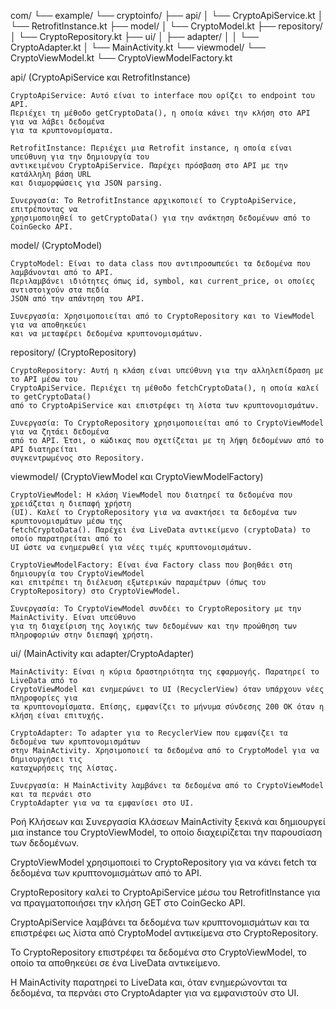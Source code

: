 com/
└── example/
    └── cryptoinfo/
        ├── api/
        │   └── CryptoApiService.kt
        │   └── RetrofitInstance.kt
        ├── model/
        │   └── CryptoModel.kt
        ├── repository/
        │   └── CryptoRepository.kt
        ├── ui/
        │   ├── adapter/
        │   │   └── CryptoAdapter.kt
        │   └── MainActivity.kt
        └── viewmodel/
            └── CryptoViewModel.kt
            └── CryptoViewModelFactory.kt

api/ (CryptoApiService και RetrofitInstance)

    CryptoApiService: Αυτό είναι το interface που ορίζει το endpoint του API. 
    Περιέχει τη μέθοδο getCryptoData(), η οποία κάνει την κλήση στο API για να λάβει δεδομένα 
    για τα κρυπτονομίσματα.
    
    RetrofitInstance: Περιέχει μια Retrofit instance, η οποία είναι υπεύθυνη για την δημιουργία του 
    αντικειμένου CryptoApiService. Παρέχει πρόσβαση στο API με την κατάλληλη βάση URL 
    και διαμορφώσεις για JSON parsing.
    
    Συνεργασία: Το RetrofitInstance αρχικοποιεί το CryptoApiService, επιτρέποντας να 
    χρησιμοποιηθεί το getCryptoData() για την ανάκτηση δεδομένων από το CoinGecko API.


model/ (CryptoModel)

    CryptoModel: Είναι το data class που αντιπροσωπεύει τα δεδομένα που λαμβάνονται από το API. 
    Περιλαμβάνει ιδιότητες όπως id, symbol, και current_price, οι οποίες αντιστοιχούν στα πεδία 
    JSON από την απάντηση του API.
    
    Συνεργασία: Χρησιμοποιείται από το CryptoRepository και το ViewModel για να αποθηκεύει 
    και να μεταφέρει δεδομένα κρυπτονομισμάτων.


repository/ (CryptoRepository)

    CryptoRepository: Αυτή η κλάση είναι υπεύθυνη για την αλληλεπίδραση με το API μέσω του 
    CryptoApiService. Περιέχει τη μέθοδο fetchCryptoData(), η οποία καλεί το getCryptoData() 
    από το CryptoApiService και επιστρέφει τη λίστα των κρυπτονομισμάτων.
    
    Συνεργασία: Το CryptoRepository χρησιμοποιείται από το CryptoViewModel για να ζητάει δεδομένα 
    από το API. Έτσι, ο κώδικας που σχετίζεται με τη λήψη δεδομένων από το API διατηρείται 
    συγκεντρωμένος στο Repository.

viewmodel/ (CryptoViewModel και CryptoViewModelFactory)

    CryptoViewModel: Η κλάση ViewModel που διατηρεί τα δεδομένα που χρειάζεται η διεπαφή χρήστη 
    (UI). Καλεί το CryptoRepository για να ανακτήσει τα δεδομένα των κρυπτονομισμάτων μέσω της 
    fetchCryptoData(). Παρέχει ένα LiveData αντικείμενο (cryptoData) το οποίο παρατηρείται από το 
    UI ώστε να ενημερωθεί για νέες τιμές κρυπτονομισμάτων.
    
    CryptoViewModelFactory: Είναι ένα Factory class που βοηθάει στη δημιουργία του CryptoViewModel 
    και επιτρέπει τη διέλευση εξωτερικών παραμέτρων (όπως του CryptoRepository) στο CryptoViewModel.
    
    Συνεργασία: Το CryptoViewModel συνδέει το CryptoRepository με την MainActivity. Είναι υπεύθυνο 
    για τη διαχείριση της λογικής των δεδομένων και την προώθηση των πληροφοριών στην διεπαφή χρήστη.

ui/ (MainActivity και adapter/CryptoAdapter)

    MainActivity: Είναι η κύρια δραστηριότητα της εφαρμογής. Παρατηρεί το LiveData από το 
    CryptoViewModel και ενημερώνει το UI (RecyclerView) όταν υπάρχουν νέες πληροφορίες για 
    τα κρυπτονομίσματα. Επίσης, εμφανίζει το μήνυμα σύνδεσης 200 OK όταν η κλήση είναι επιτυχής.
    
    CryptoAdapter: Το adapter για το RecyclerView που εμφανίζει τα δεδομένα των κρυπτονομισμάτων 
    στην MainActivity. Χρησιμοποιεί τα δεδομένα από το CryptoModel για να δημιουργήσει τις 
    καταχωρήσεις της λίστας.
    
    Συνεργασία: Η MainActivity λαμβάνει τα δεδομένα από το CryptoViewModel και τα περνάει στο 
    CryptoAdapter για να τα εμφανίσει στο UI.

Ροή Κλήσεων και Συνεργασία Κλάσεων
MainActivity ξεκινά και δημιουργεί μια instance του CryptoViewModel, το 
οποίο διαχειρίζεται την παρουσίαση των δεδομένων.

CryptoViewModel χρησιμοποιεί το CryptoRepository για να κάνει fetch τα δεδομένα 
των κρυπτονομισμάτων από το API.

CryptoRepository καλεί το CryptoApiService μέσω του RetrofitInstance για να πραγματοποιήσει 
την κλήση GET στο CoinGecko API.

CryptoApiService λαμβάνει τα δεδομένα των κρυπτονομισμάτων και τα επιστρέφει ως λίστα 
από CryptoModel αντικείμενα στο CryptoRepository.

Το CryptoRepository επιστρέφει τα δεδομένα στο CryptoViewModel, το οποίο τα 
αποθηκεύει σε ένα LiveData αντικείμενο.

Η MainActivity παρατηρεί το LiveData και, όταν ενημερώνονται τα δεδομένα, τα περνάει 
στο CryptoAdapter για να εμφανιστούν στο UI.